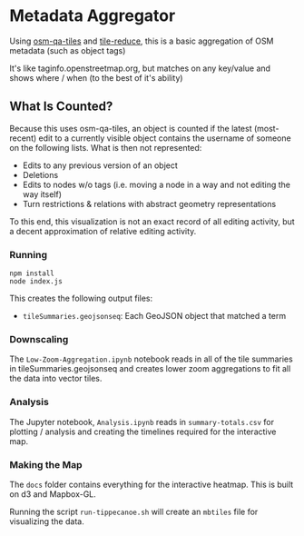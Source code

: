 # Metadata Aggregator

Using [osm-qa-tiles](//osmlab.github.io/osm-qa-tiles/) and [tile-reduce](//github.com/mapbox/tile-reduce), this is a basic aggregation of OSM metadata (such as object tags)

It's like taginfo.openstreetmap.org, but matches on any key/value and shows where / when (to the best of it's ability)

## What Is Counted?
Because this uses osm-qa-tiles, an object is counted if the latest (most-recent) edit to a currently visible object contains the username of someone on the following lists. What is then not represented:

 - Edits to any previous version of an object
 - Deletions
 - Edits to nodes w/o tags (i.e. moving a node in a way and not editing the way itself)
 - Turn restrictions & relations with abstract geometry representations

To this end, this visualization is not an exact record of all editing activity, but a decent approximation of relative editing activity.

### Running

	npm install
	node index.js

This creates the following output files:

 <!-- - `summary-totals.csv`: Edits per day per tile that matched -->
 - `tileSummaries.geojsonseq`: Each GeoJSON object that matched a term

### Downscaling
The `Low-Zoom-Aggregation.ipynb` notebook reads in all of the tile summaries in tileSummaries.geojsonseq and creates lower zoom aggregations to fit all the data into vector tiles.

### Analysis
The Jupyter notebook, `Analysis.ipynb` reads in `summary-totals.csv` for plotting / analysis and creating the timelines required for the interactive map.

### Making the Map
The `docs` folder contains everything for the interactive heatmap. This is built on d3 and Mapbox-GL.

Running the script `run-tippecanoe.sh` will create an `mbtiles` file for visualizing the data.
